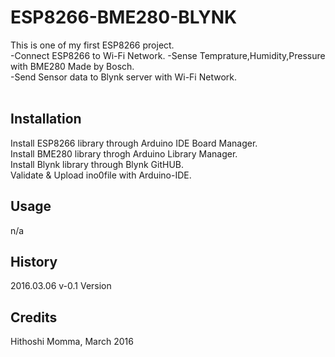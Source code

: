 # ESP8266-BME280-BLYNK

This is one of my first ESP8266  project.<br>
-Connect ESP8266 to Wi-Fi Network.
-Sense Temprature,Humidity,Pressure with BME280 Made by Bosch.<br>
-Send Sensor data to Blynk server with Wi-Fi Network.<br>
<br>

## Installation
Install ESP8266 library through Arduino IDE Board Manager.<br>
Install BME280 library throgh Arduino Library Manager.<br>
Install Blynk library through Blynk GitHUB.<br>
Validate & Upload ino0file with Arduino-IDE.<br>

## Usage
n/a

## History
2016.03.06 v-0.1 Version

## Credits
 Hithoshi Momma, March 2016

